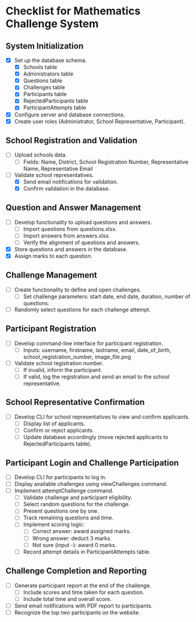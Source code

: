 # Checklist for Mathematics Challenge System

## System Initialization
- [X] Set up the database schema.
  - [X] Schools table
  - [X] Administrators table
  - [X] Questions table
  - [X] Challenges table
  - [X] Participants table
  - [X] RejectedParticipants table
  - [X] ParticipantAttempts table
- [X] Configure server and database connections.
- [X] Create user roles (Administrator, School Representative, Participant).

## School Registration and Validation
- [ ] Upload schools data.
  - [ ] Fields: Name, District, School Registration Number, Representative Name, Representative Email
- [ ] Validate school representatives.
  - [X] Send email notifications for validation.
  - [X] Confirm validation in the database.

## Question and Answer Management
- [ ] Develop functionality to upload questions and answers.
  - [ ] Import questions from questions.xlsx.
  - [ ] Import answers from answers.xlsx.
  - [ ] Verify the alignment of questions and answers.
- [X] Store questions and answers in the database.
- [X] Assign marks to each question.

## Challenge Management
- [ ] Create functionality to define and open challenges.
  - [ ] Set challenge parameters: start date, end date, duration, number of questions.
- [ ] Randomly select questions for each challenge attempt.

## Participant Registration
- [ ] Develop command-line interface for participant registration.
  - [ ] Inputs: username, firstname, lastname, email, date_of_birth, school_registration_number, image_file.png
- [ ] Validate school registration number.
  - [ ] If invalid, inform the participant.
  - [ ] If valid, log the registration and send an email to the school representative.

## School Representative Confirmation
- [ ] Develop CLI for school representatives to view and confirm applicants.
  - [ ] Display list of applicants.
  - [ ] Confirm or reject applicants.
  - [ ] Update database accordingly (move rejected applicants to RejectedParticipants table).

## Participant Login and Challenge Participation
- [ ] Develop CLI for participants to log in.
- [ ] Display available challenges using viewChallenges command.
- [ ] Implement attemptChallenge command.
  - [ ] Validate challenge and participant eligibility.
  - [ ] Select random questions for the challenge.
  - [ ] Present questions one by one.
  - [ ] Track remaining questions and time.
  - [ ] Implement scoring logic:
    - [ ] Correct answer: award assigned marks.
    - [ ] Wrong answer: deduct 3 marks.
    - [ ] Not sure (input -): award 0 marks.
  - [ ] Record attempt details in ParticipantAttempts table.

## Challenge Completion and Reporting
- [ ] Generate participant report at the end of the challenge.
  - [ ] Include scores and time taken for each question.
  - [ ] Include total time and overall score.
- [ ] Send email notifications with PDF report to participants.
- [ ] Recognize the top two participants on the website.
